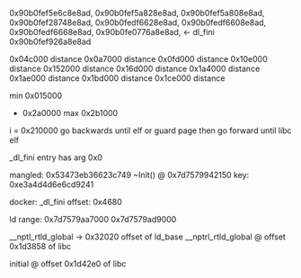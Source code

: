


0x90b0fef5e6c8e8ad,
0x90b0fef5a828e8ad,
0x90b0fef5a808e8ad,
0x90b0fef28748e8ad,
0x90b0fedf6628e8ad,
0x90b0fedf6608e8ad,
0x90b0fedf6668e8ad,
0x90b0fe0776a8e8ad, <- dl_fini
0x90b0fef926a8e8ad







0x04c000 distance
0x0a7000 distance
0x0fd000 distance
0x10e000 distance
0x152000 distance
0x16d000 distance
0x1a4000 distance
0x1ae000 distance
0x1bd000 distance
0x1ce000 distance

min 0x015000
+ 0x2a0000
max 0x2b1000


i = 0x210000
go backwards until elf or guard page
then go forward until libc elf

_dl_fini entry has arg 0x0

mangled: 0x53473eb36623c749
~Init() @ 0x7d7579942150
key: 0xe3a4d4d6e6cd9241

docker:
_dl_fini offset: 0x4680


ld range:
0x7d7579aa7000
0x7d7579ad9000

__nptl_rtld_global -> 0x32020 offset of ld_base
__nptrl_rtld_global @ offset 0x1d3858 of libc

initial @ offset 0x1d42e0 of libc
